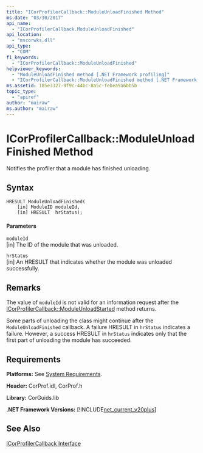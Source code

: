 ```yaml
---
title: "ICorProfilerCallback::ModuleUnloadFinished Method"
ms.date: "03/30/2017"
api_name: 
  - "ICorProfilerCallback.ModuleUnloadFinished"
api_location: 
  - "mscorwks.dll"
api_type: 
  - "COM"
f1_keywords: 
  - "ICorProfilerCallback::ModuleUnloadFinished"
helpviewer_keywords: 
  - "ModuleUnloadFinished method [.NET Framework profiling]"
  - "ICorProfilerCallback::ModuleUnloadFinished method [.NET Framework profiling]"
ms.assetid: 185e3327-9f9c-44bc-8a5c-febea9a6bb5b
topic_type: 
  - "apiref"
author: "mairaw"
ms.author: "mairaw"
---
```

# ICorProfilerCallback::ModuleUnloadFinished Method
Notifies the profiler that a module has finished unloading.  
  
## Syntax  
  
```  
HRESULT ModuleUnloadFinished(  
    [in] ModuleID moduleId,  
    [in] HRESULT  hrStatus);  
```  
  
#### Parameters  
 `moduleId`  
 [in] The ID of the module that was unloaded.  
  
 `hrStatus`  
 [in] An HRESULT that indicates whether the module was unloaded successfully.  
  
## Remarks  
 The value of `moduleId` is not valid for an information request after the [ICorProfilerCallback::ModuleUnloadStarted](../../../../docs/framework/unmanaged-api/profiling/icorprofilercallback-moduleunloadstarted-method.md) method returns.  
  
 Some parts of unloading the class might continue after the `ModuleUnloadFinished` callback. A failure HRESULT in `hrStatus` indicates a failure. However, a success HRESULT in `hrStatus` indicates only that the first part of unloading the module has succeeded.  
  
## Requirements  
 **Platforms:** See [System Requirements](../../../../docs/framework/get-started/system-requirements.md).  
  
 **Header:** CorProf.idl, CorProf.h  
  
 **Library:** CorGuids.lib  
  
 **.NET Framework Versions:** [!INCLUDE[net_current_v20plus](../../../../includes/net-current-v20plus-md.md)]  
  
## See Also  
 [ICorProfilerCallback Interface](../../../../docs/framework/unmanaged-api/profiling/icorprofilercallback-interface.md)
